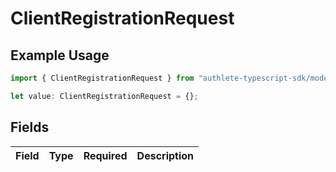 # ClientRegistrationRequest

## Example Usage

```typescript
import { ClientRegistrationRequest } from "authlete-typescript-sdk/models";

let value: ClientRegistrationRequest = {};
```

## Fields

| Field       | Type        | Required    | Description |
| ----------- | ----------- | ----------- | ----------- |